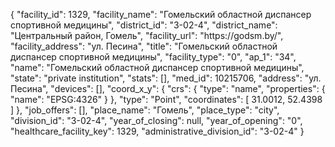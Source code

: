 {
    "facility_id": 1329,
    "facility_name": "Гомельский областной диспансер спортивной медицины",
    "district_id": "3-02-4",
    "district_name": "Центральный район, Гомель",
    "facility_url": "https:\/\/godsm.by\/",
    "facility_address": "ул. Песина",
    "title": "Гомельский областной диспансер спортивной медицины",
    "facility_type": "0",
    "ap_1": "34",
    "name": "Гомельский областной диспансер спортивной медицины",
    "state": "private institution",
    "stats": [],
    "med_id": 10215706,
    "address": "ул. Песина",
    "devices": [],
    "coord_x_y": {
        "crs": {
            "type": "name",
            "properties": {
                "name": "EPSG:4326"
            }
        },
        "type": "Point",
        "coordinates": [
            31.0012,
            52.4398
        ]
    },
    "job_offers": [],
    "place_name": "Гомель",
    "place_type": "city",
    "division_id": "3-02-4",
    "year_of_closing": null,
    "year_of_opening": "0",
    "healthcare_facility_key": 1329,
    "administrative_division_id": "3-02-4"
}